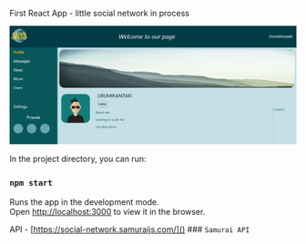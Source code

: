 First React App - little social network in process

![img.png](img.png)

In the project directory, you can run:

### `npm start`
Runs the app in the development mode.\
Open [http://localhost:3000](http://localhost:3000) to view it in the browser.

API - [https://social-network.samuraijs.com/]() ### `Samurai API`
